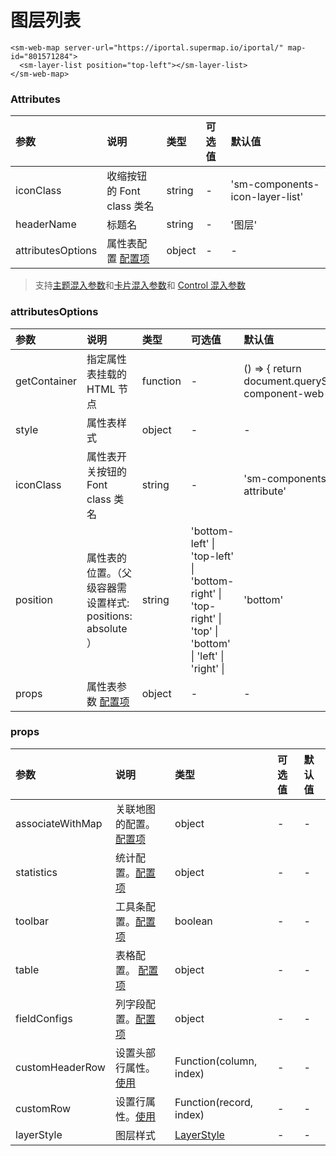 # 图层列表

<sm-iframe src="https://iclient.supermap.io/examples/component/components_layerList_vue.html"></sm-iframe>

```vue
<sm-web-map server-url="https://iportal.supermap.io/iportal/" map-id="801571284">
  <sm-layer-list position="top-left"></sm-layer-list>
</sm-web-map>
```

### Attributes

| 参数              | 说明                                                      | 类型   | 可选值 | 默认值                          |
| :---------------- | :-------------------------------------------------------- | :----- | :----- | :------------------------------ |
| iconClass         | 收缩按钮的 Font class 类名                                 | string | -      | 'sm-components-icon-layer-list' |
| headerName        | 标题名                                                    | string | -      | '图层'                             |
| attributesOptions | 属性表配置  <a href="#attributesOptions">配置项</a>       | object | -      |  -                             |

> 支持[主题混入参数](/zh/api/mixin/mixin.md#theme)和[卡片混入参数](/zh/api/mixin/mixin.md#collapsedcard)和 [Control 混入参数](/zh/api/mixin/mixin.md#control)

### attributesOptions

| 参数          | 说明                                                      | 类型              | 可选值                                                                                 | 默认值                                                               |
| :------------ | :-------------------------------------------------------- | :---------------- | :--------------------------------------------------------------------------------- | :--------------------------------------------------------------- |
| getContainer  | 指定属性表挂载的 HTML 节点                                 | function         | -                                                                                   | () => { return document.querySelector('.sm-component-web-map') }                                         |
| style         | 属性表样式                                                 | object           | -                                                                                   | -                                                                |
| iconClass     | 属性表开关按钮的 Font class 类名                           | string            | -                                                                                   | 'sm-components-icon-attribute'                                   |
| position      | 属性表的位置。（父级容器需设置样式: positions: absolute ）  | string            | 'bottom-left' \| 'top-left' \| 'bottom-right' \| 'top-right' \| 'top' \| 'bottom' \| 'left' \| 'right' \|       | 'bottom'            |
| props         | 属性表参数 <a href="#props">配置项</a>                     | object             | -                                                                                               | -                                                                |

### props

| 参数             | 说明                                                                         | 类型                                                   | 可选值 | 默认值 |
| :--------------- | :--------------------------------------------------------------------------- | :--------------------------------------------------- | :----- | :----- |
| associateWithMap | 关联地图的配置。[配置项](/zh/api/common/attributes.md#associatewithmap)     | object                                               | -      | -      |
| statistics       | 统计配置。[配置项](/zh/api/common/attributes.md#statistics)                 | object                                               | -      | -      |
| toolbar          | 工具条配置。[配置项](/zh/api/common/attributes.md#toolbar)                  | boolean                                              | -      | -      |
| table            | 表格配置。   [配置项](/zh/api/common/attributes.md#table)                   | object                                               | -      | -      |
| fieldConfigs     | 列字段配置。[配置项](/zh/api/common/attributes.md#fieldconfigs)             | object                                               | -      | -      |
| customHeaderRow  | 设置头部行属性。[使用](/zh/api/common/attributes.md#customRowCell)          | Function(column, index)                                               | -      | -      |
| customRow        | 设置行属性。[使用](/zh/api/common/attributes.md#customRowCell)               | Function(record, index)                                              | -      | -      |
| layerStyle       | 图层样式                                                                         | [LayerStyle](/zh/api/common-types/common-types.md#layerStyle)            | -      | -      |